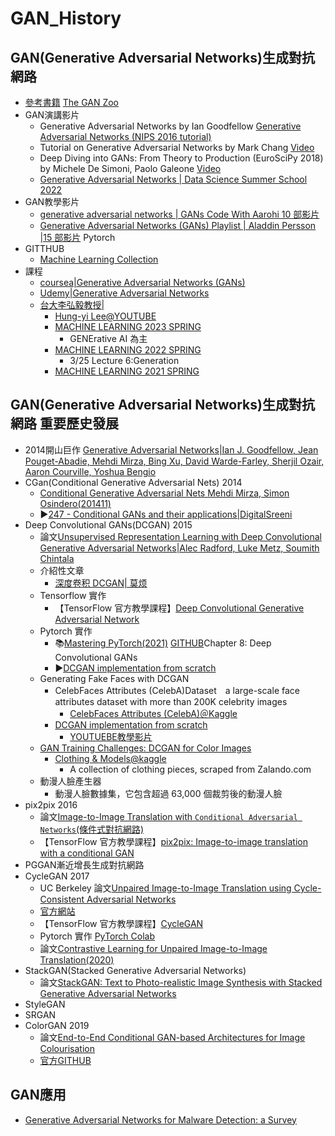 # GAN_History

## GAN(Generative Adversarial Networks)生成對抗網路
- [參考書籍](./REF_GAN.md) [The GAN Zoo](https://github.com/hindupuravinash/the-gan-zoo)
- GAN演講影片
  - Generative Adversarial Networks by Ian Goodfellow [Generative Adversarial Networks (NIPS 2016 tutorial)](https://www.youtube.com/watch?v=HGYYEUSm-0Q)
  - Tutorial on Generative Adversarial Networks by Mark Chang [Video](https://www.youtube.com/playlist?list=PLeeHDpwX2Kj5Ugx6c9EfDLDojuQxnmxmU)
  - Deep Diving into GANs: From Theory to Production (EuroSciPy 2018) by Michele De Simoni, Paolo Galeone [Video](https://www.youtube.com/watch?v=CePrdabdtxw)
  - [Generative Adversarial Networks | Data Science Summer School 2022](https://www.youtube.com/watch?v=xMJTylr4E30&t=2s)
- GAN教學影片
  - [generative adversarial networks | GANs Code With Aarohi 10 部影片](https://www.youtube.com/playlist?list=PLv8Cp2NvcY8AbK0RNZGeQFEPESqCzHQvj)
  - [Generative Adversarial Networks (GANs) Playlist | Aladdin Persson |15 部影片](https://www.youtube.com/playlist?list=PLhhyoLH6IjfwIp8bZnzX8QR30TRcHO8Va) Pytorch
- GITTHUB
  - [Machine Learning Collection](https://github.com/aladdinpersson/Machine-Learning-Collection)
- 課程
  - [coursea|Generative Adversarial Networks (GANs)](https://www.coursera.org/specializations/generative-adversarial-networks-gans?irclickid=V7uWcoSiLxyNWY63KBXsBV5NUkAS7438%3AyWHWY0&irgwc=1&utm_medium=partners&utm_source=impact&utm_campaign=3421879&utm_content=b2c) 
  - [Udemy|Generative Adversarial Networks](https://www.udemy.com/courses/search/?src=ukw&q=Generative+Adversarial+Networks)
  - [台大李弘毅教授|](https://speech.ee.ntu.edu.tw/~hylee/index.php)
    - [Hung-yi Lee@YOUTUBE](https://www.youtube.com/channel/UC2ggjtuuWvxrHHHiaDH1dlQ)
    - [MACHINE LEARNING 2023 SPRING](https://speech.ee.ntu.edu.tw/~hylee/ml/2023-spring.php)
      - GENErative AI 為主 
    - [MACHINE LEARNING 2022 SPRING](https://speech.ee.ntu.edu.tw/~hylee/ml/2022-spring.php)
      - 3/25	Lecture 6:Generation 
    - [MACHINE LEARNING 2021 SPRING](https://speech.ee.ntu.edu.tw/~hylee/ml/2021-spring.php) 
## GAN(Generative Adversarial Networks)生成對抗網路 重要歷史發展
- 2014開山巨作 [Generative Adversarial Networks|Ian J. Goodfellow, Jean Pouget-Abadie, Mehdi Mirza, Bing Xu, David Warde-Farley, Sherjil Ozair, Aaron Courville, Yoshua Bengio](https://arxiv.org/abs/1406.2661)
- CGan(Conditional Generative Adversarial Nets) 2014
  - [Conditional Generative Adversarial Nets Mehdi Mirza, Simon Osindero(201411)](https://arxiv.org/abs/1411.1784)
  - ▶️[247 - Conditional GANs and their applications|DigitalSreeni](https://www.youtube.com/watch?v=W5NPlZzebO0)
- Deep Convolutional GANs(DCGAN) 2015
  - 論文[Unsupervised Representation Learning with Deep Convolutional Generative Adversarial Networks|Alec Radford, Luke Metz, Soumith Chintala](https://arxiv.org/abs/1511.06434) 
  - 介紹性文章
    - [深度卷积 DCGAN| 莫烦](https://mofanpy.com/tutorials/machine-learning/gan/dcgan)
  - Tensorflow 實作 
    - 【TensorFlow 官方教學課程】[Deep Convolutional Generative Adversarial Network](https://www.tensorflow.org/tutorials/generative/dcgan) 
  - Pytorch 實作
    - 📚[Mastering PyTorch(2021)](https://www.packtpub.com/product/mastering-pytorch/9781789614381) [GITHUB](https://github.com/PacktPublishing/Mastering-PyTorch)Chapter 8: Deep Convolutional GANs 
    - ▶️[DCGAN implementation from scratch](https://www.youtube.com/watch?v=IZtv9s_Wx9I&list=PLhhyoLH6IjfwIp8bZnzX8QR30TRcHO8Va&index=4)
  - Generating Fake Faces with DCGAN
    - CelebFaces Attributes (CelebA)Dataset　a large-scale face attributes dataset with more than 200K celebrity images
      - [CelebFaces Attributes (CelebA)＠Kaggle](https://www.kaggle.com/jessicali9530/celeba-dataset)
    - [DCGAN implementation from scratch](https://github.com/AarohiSingla/DCGAN-Generating-Fake-Faces-with-DCGAN/tree/main)
      - [YOUTUEBE教學影片](https://youtu.be/-8S1KL7yod0) 
  - [GAN Training Challenges: DCGAN for Color Images](https://pyimagesearch.com/2021/12/13/gan-training-challenges-dcgan-for-color-images/)
    - [Clothing & Models@kaggle](https://www.kaggle.com/datasets/dqmonn/zalando-store-crawl)
      - A collection of clothing pieces, scraped from Zalando.com  
  - 動漫人臉產生器
    - 動漫人臉數據集，它包含超過 63,000 個裁剪後的動漫人臉 
- pix2pix 2016
  - 論文[Image-to-Image Translation with `Conditional Adversarial Networks`(條件式對抗網路)](https://arxiv.org/abs/1611.07004)
  - 【TensorFlow 官方教學課程】[pix2pix: Image-to-image translation with a conditional GAN](https://www.tensorflow.org/tutorials/generative/pix2pix)
- PGGAN漸近增長生成對抗網路
- CycleGAN 2017
  - UC Berkeley 論文[Unpaired Image-to-Image Translation using Cycle-Consistent Adversarial Networks](https://arxiv.org/abs/1703.10593)
  - [官方網站](https://junyanz.github.io/CycleGAN/)
  - 【TensorFlow 官方教學課程】[CycleGAN](https://www.tensorflow.org/tutorials/generative/cyclegan)
  - Pytorch 實作 [PyTorch Colab](https://colab.research.google.com/github/junyanz/pytorch-CycleGAN-and-pix2pix/blob/master/CycleGAN.ipynb)
  - 論文[Contrastive Learning for Unpaired Image-to-Image Translation(2020)](https://arxiv.org/abs/2007.15651)
- StackGAN(Stacked Generative Adversarial Networks) 
  - 論文[StackGAN: Text to Photo-realistic Image Synthesis with Stacked Generative Adversarial Networks](https://arxiv.org/abs/1612.03242) 
- StyleGAN
- SRGAN
- ColorGAN 2019
  - 論文[End-to-End Conditional GAN-based Architectures for Image Colourisation](https://arxiv.org/abs/1908.09873)
  - [官方GITHUB](https://github.com/bbc/ColorGAN)

## GAN應用
- [Generative Adversarial Networks for Malware Detection: a Survey](https://arxiv.org/search/?query=Generative+Adversarial+Networks&searchtype=all&source=header)
